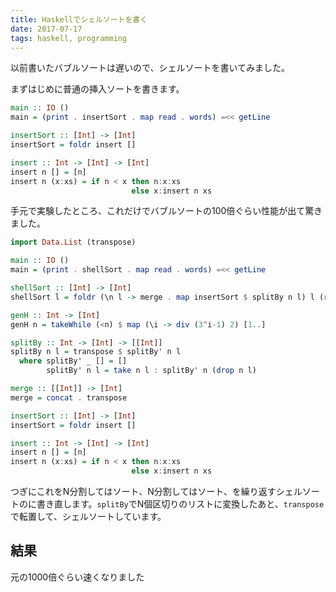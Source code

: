 ```yaml
---
title: Haskellでシェルソートを書く
date: 2017-07-17
tags: haskell, programming
---
```


以前書いたバブルソートは遅いので、シェルソートを書いてみました。

まずはじめに普通の挿入ソートを書きます。

<!--more-->

```haskell
main :: IO ()
main = (print . insertSort . map read . words) =<< getLine

insertSort :: [Int] -> [Int]
insertSort = foldr insert [] 

insert :: Int -> [Int] -> [Int]
insert n [] = [n]
insert n (x:xs) = if n < x then n:x:xs
                           else x:insert n xs
```

手元で実験したところ、これだけでバブルソートの100倍ぐらい性能が出て驚きました。


```haskell
import Data.List (transpose)

main :: IO ()
main = (print . shellSort . map read . words) =<< getLine

shellSort :: [Int] -> [Int]
shellSort l = foldr (\n l -> merge . map insertSort $ splitBy n l) l (reverse . genH $ length l)

genH :: Int -> [Int]
genH n = takeWhile (<n) $ map (\i -> div (3^i-1) 2) [1..]

splitBy :: Int -> [Int] -> [[Int]]
splitBy n l = transpose $ splitBy' n l
  where splitBy' _ [] = []
        splitBy' n l = take n l : splitBy' n (drop n l)

merge :: [[Int]] -> [Int]
merge = concat . transpose 

insertSort :: [Int] -> [Int]
insertSort = foldr insert [] 

insert :: Int -> [Int] -> [Int]
insert n [] = [n]
insert n (x:xs) = if n < x then n:x:xs
                           else x:insert n xs

```

つぎにこれをN分割してはソート、N分割してはソート、を繰り返すシェルソートのに書き直します。`splitBy`でN個区切りのリストに変換したあと、`transpose`で転置して、シェルソートしています。

## 結果

元の1000倍ぐらい速くなりました

